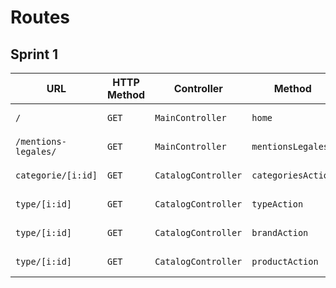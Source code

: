# Routes

## Sprint 1

| URL | HTTP Method | Controller | Method | Title | Content | Comment |
|--|--|--|--|--|--|--|
| `/` | `GET` | `MainController` | `home` | Dans les shoe | 5 categorys | home page |
| `/mentions-legales/` | `GET` | `MainController` | `mentionsLegales` | Mentions légales | Mentions légales | Mentions légales |
| `categorie/[i:id]` | `GET` | `CatalogController` | `categoriesAction` | Catégories | page catégory | [id] is an integer |
| `type/[i:id]` | `GET` | `CatalogController` | `typeAction` | Types | page type | [id] is an integer |
| `type/[i:id]` | `GET` | `CatalogController` | `brandAction` | Marques | page Brand | [id] is an integer |
| `type/[i:id]` | `GET` | `CatalogController` | `productAction` | Produit | page product | [id] is an integer |